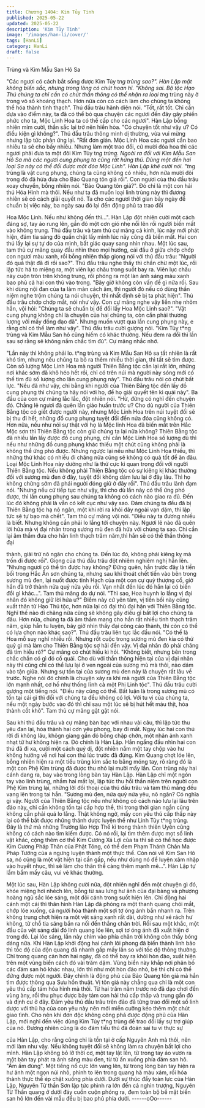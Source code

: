 ```yaml
---
title: Chương 1404: Kim Tủy Tinh
published: 2025-05-22
updated: 2025-05-22
description: 'Kim Tủy Tinh'
image: '/images/han-li/cover/'
tags: [HanLi]
category: HanLi
draft: false
---
```


Trùng và Kim Mẫu San Hô Sa

"Các ngươi có cách bắt sống được Kim Tủy t*ng trùng sao?". Hàn
Lập mặt không biến sắc, nhưng trong lòng có chút hoan hỉ.
"Không sai. Bộ tộc Hạo Thú chúng ta chỉ cần có chút thần thông
có thể nhận ra loại t*ng trùng này ở trong vô số khoáng thạch.
Hơn nữa còn có cách làm cho chúng ta không thể hóa thành tinh
thạch". Thú đầu trâu hãnh diện nói.
"Tốt, rất tốt. Chỉ cần dựa vào điểm này, ta đã có thể bỏ qua
chuyện các ngươi đến đây gây phiền phức cho ta, Mộc Linh Hoa
ta có thể cấp cho các ngươi". Hàn Lập bỗng nhiên mỉm cười, thần
sắc lại trở nên hiền hòa.
"Có chuyện tốt như vậy ư? Có điều kiện gì không?". Thú đầu trâu
thông minh dị thường, vừa vui mừng nhưng lập tức phản ứng lại.
"Rất đơn giản. Mộc Linh Hoa các ngươi cần bao nhiêu ta sẽ cho
bấy nhiêu. Nhưng làm một trao đổi, cứ mười đóa hoa thì các
ngươi phải đưa ta một đôi Kim Tủy t*ng trùng. Ngoài ra đối với
Kim Mẫu San Hô Sa mà các ngươi cung phụng ta cũng rất hứng
thú. Dùng một đến hai loại Sa này có thể đổi được một đóa Mộc
Linh". Hàn Lập khẽ cười nói.
"t*ng trùng là vật cung phụng, chúng ta cũng không có nhiều, hơn
nữa mười đôi trong đó đã hứa đưa cho Bảo Quang tôn giả rồi".
Con ngươi của thú đầu trâu xoay chuyển, bỗng nhiên nói.
"Bảo Quang tôn giả?". Đó chỉ là một con hải thú Hóa Hình mà
thôi. Nếu như ta đã muốn loại linh trùng này thì đương nhiên sẽ
có cách giải quyết nó. Ta cho các ngươi thời gian bảy ngày để
chuẩn bị việc này, ba ngày sau đó lại đến động phủ ta trao đổi

Hoa Mộc Linh. Nếu như không đến thì...". Hàn Lập đột nhiên cười
một cách đáng sợ, tay áo rung lên, gần đó một cơn gió nhẹ nổi
lên rồi người biến mất vào không trung.
Thú đầu trâu và tam thủ cự mãng cả kinh, lúc này mới phát hiện,
đám tia sáng đỏ quấn chặt lấy mình lúc nãy cũng đã biến mất.
Hai con thú lấy lại sự tự do của mình, bất giác quay sang nhìn
nhau.
Một lúc sau, tam thủ cự mãng quay đầu nhìn theo mọi hướng, cái
đầu ở giữa chớp chớp con ngươi màu xanh, rồi bỗng nhiên thấp
giọng nói với thú đầu trâu:
"Người đó quả thật đã đi rồi sao?".
Thú đầu trâu nghe thấy thì chần chừ một lúc, rồi lập tức há to
miệng ra, một viên lục châu trong suốt bay ra.
Viên lục châu này cuộn tròn trên không trung, rồi phóng ra một làn
ánh sáng màu xanh bao phủ cả hai con thú vào trong.
"Bây giờ không còn vấn đề gì nữa rồi. Sau khi dùng nội đan của
ta làm màn cách âm, thì người đó nếu có dùng thần niệm nghe
trộm chúng ta nói chuyện, thì nhất định sẽ bị ta phát hiện". Thú
đầu trâu chớp chớp mắt, nói như vậy.
Con cự mãng nghe vậy liền nhẹ nhõm hẳn, vội hỏi:
"Chúng ta sẽ chuẩn bị để đổi lấy Hoa Mộc Linh sao?".
"Vật cung phụng không chỉ là chuyện của hai chúng ta, còn cần
phải thương lượng với mấy đồng đạo đã".
Nhưng muốn vượt qua lần cung phụng này, e rằng chỉ có thể làm
như vậy". Thú đầu trâu cười gượng nói.
"Kim Tủy t*ng trùng và Kim Mẫu San hô cũng hiếm có khác
thường. Nếu đem ra đổi thì lần sau sợ rằng sẽ không nắm chắc
tìm đủ". Cự mãng nhắc nhở.

"Lần này thì không phải lo. t*ng trùng và Kim Mẫu San Hô sa tất
nhiên là rất khó tìm, nhưng nếu chúng ta bỏ ra thêm nhiều thời
gian, thì tất sẽ tìm được. Còn số lượng Mộc Linh Hoa mà người
Thiên Bằng tộc cần lại rất lớn, những nơi khác sớm đã khô héo
hết rồi, chỉ có trên núi mà người này sóng mới có thể tìm đủ số
lượng cho lần cung phụng này". Thú đầu trâu nói có chút bất lực.
"Nếu đã như vậy, chi bằng khi người của Thiên Bằng tộc đến lấy
đồ cung phụng thì chúng ta hãy nói với họ, để họ giải quyết tên kì
quái này". Ba đầu của con cự mãng lắc lắc, đột nhiên nói.
"Hừ, đừng có nghĩ đến chuyện đó. Chẳng lẽ ngươi đã quên lần
giáo huấn trước ư? Cho dù người của Thiên Bằng tộc có giết
được người này, nhưng Mộc Linh Hoa trên núi tuyệt đối sẽ bị thu
đi hết, những đồ cung phụng tuyệt đối đến nửa đóa cũng không
có. Hơn nữa, nếu như nói sự thật với họ là Mộc linh Hoa đã biến
mất trên Hắc Mộc sơn thì Thiên Bằng tộc còn giữ chúng ta lại nữa
không? Thiên Bằng tộc đã nhiều lần lấy được đồ cung phụng, chỉ
cần Mộc Linh Hoa số lượng đủ thì nếu như những đồ cung phụng
khác thiếu một chút cũng không phải là không thể ứng phó được.
Nhưng ngược lại nếu như Mộc Linh Hoa thiếu, thì những thứ khác
có nhiều đi chăng nữa cũng sẽ không có quả tốt để ăn đâu. Loại
Mộc Linh Hoa này dường như là thứ cực kì quan trọng đối với
người Thiên Bằng tộc. Nếu không phải Thiên Bằng tộc có sự
kiêng kị khác thường đối với sương mù đen ở đây, tuyệt đối không
dám lưu lại ở đây lâu. Thì họ không chừng sớm đã phái người
đóng giữ ở đây rồi". Thú đầu trâu lãnh đạm nói.
"Nhưng nếu cứ tiếp tục như vậy, thì cho dù lần này có thể ứng
phó được, thì lần cung phụng sau chúng ta không có cách nào
giao ra đủ. Đến lúc đó không phải là vẫn có kết cục như vậy sao.
Đám chúng ta đều đã bị Thiên Bằng tộc hạ nô ngân, một khi rời ra
khỏi đây ngoài vạn dặm, thì lập tức sẽ tự bạo mà chết". Tam thủ
cự mãng vội nói.
"Điều này ta đương nhiều là biết. Nhưng không cần phải lo lắng
tới chuyện này. Ngươi lẽ nào đã quên lời hứa mà vị đại nhân trong
sương mù đen đã hứa với chúng ta sao. Chỉ cần lại âm thầm đưa
cho hắn linh thạch trăm năm,thì hắn sẽ có thể thần thông đại

thành, giải trừ nô ngân cho chúng ta. Đến lúc đó, không phải
kiêng kỵ mà trốn đi được rồi". Giọng của thú đầu trâu đột nhiêm
nghiêm nghị hẳn lên.
"Nhưng ngươi có thể tin được hay không? Đừng quên, hắn trước
đây là tiền bối trong Hắc Ẩn sơn chúng ta, nhưng sau khi thoát
chết tiến vào bên trong sương mù đen, lại nuốt được tinh Hạch
của một con cự quỷ thượng cổ, giờ hắn đã trở thành nửa quỷ nửa
yêu rồi. Vạn nhất đến lúc đó hắn lại có biến đổi gì khác...". Tam
thủ mãng do dự nói.
"Thì sao, Hoa huynh lo lắng vị đại nhân đó không giữ lời hứa ư?"
Điểm này cứ yên tâm, vị tiền bối này cũng xuất thân từ Hạo Thú
tộc, hơn nữa lại có đại thù đại hận với Thiên Bằng tộc. Nghĩ thế
nào đi chăng nữa cũng sẽ không gây điều gì bất lợi cho chúng ta
đâu. Hơn nữa, chúng ta đã âm thầm mang cho hắn rất nhiều tinh
thạch trăm năm, giúp hắn tu luyện, bây giờ nhìn thấy đại công cáo
thành, thì còn có thể có lựa chọn nào khác sao?".
Thú đầu trâu liên tục lắc đầu nói.
"Có thể là Hoa mỗ suy nghĩ nhiều rồi. Nhưng rốt cuộc trong
sương mù đen kia có thứ quỷ gì mà làm cho Thiên Bằng tộc sợ
hãi đến vậy. Vị đại nhân đó phải chăng đã tìm hiểu rõ?" Cự mãng
có chút hiếu kì hỏi.
"Không biết, nhưng bên trong chắc chắn có gì đó cổ quái. Cho dù
với thần thông hiện tại của vị đại nhân này thì cũng chỉ có thể lưu
lại ở ven ngoài của sương mù mà thôi, nào dám vào tận giữa.
Nhưng sự tồn tại của sương mù đen này là chuyện rất lâu về
trước. Nghe nói đó chính là chuyện xảy ra khi mà người của
Thiên Bằng tộc lớn mạnh nhất, cơ hồ như thống lĩnh cả một Phi
Linh tộc". Thú đầu trâu cười gượng một tiếng nói.
"Điều này cũng có thể. Bất luận là trong sương mù có tồn tại cái
gì thì đối với chúng ta đều không có lợi. Với tu vi của chúng ta,
nếu một ngày bước vào đó thì chỉ sau một lúc sẽ bị hút hết máu
thịt, hóa thành cốt khô". Tam thủ cự mãng gật gật nói.

Sau khi thú đầu trâu và cự mãng bàn bạc với nhau vài câu, thì lập
tức thu yêu đan lại, hóa thành hai cơn yêu phong, bay đi mất.
Ngay lúc hai con thú rời đi không lâu, khôgn giang gần đó bỗng
chập chờn, một nhân ảnh xanh nhạt từ hư không hiện ra.
Đó chính là Hàn Lập.
Hắn ngẩng đầu nhìn hai con thú đã đi xa, cười một cách quỷ dị,
đột nhiên nắm một tay chộp vào hư không hướng về nơi hai con
thú lúc trước đã đứng.
Kim Quang chợt lóe lên, bỗng nhiên hiện ra một tiểu trùng kim sắc
to bằng móng tay, rõ ràng đó là một con Phệ Kim trùng đã được
thu nhỏ lại mười mấy lần.
Con trùng này hai cánh dang ra, bay vào trong lòng bàn tay Hàn
Lập.
Hàn Lập chỉ một ngón tay vào linh trùng, nhắm hai mắt lại, lập tức
thu hồi thần niệm trên người con Phệ Kim trùng lại, những lời đối
thoại của thú đầu trâu và tam thủ mãng đều vang lên trong tai
hắn.
"Sương mù đen, nửa quỷ nửa yêu, nô ngân? Có nghĩa gì vậy.
Người của Thiên Bằng tộc nếu như không có cách nào lưu lại lâu
trên đảo này, chỉ cần không tồn tại cấp hợp thể, thì trong thời gian
ngắn cũng không cần phải quá lo lắng. Thật không ngờ, mấy con
yêu thú cấp thấp này lại có thể bắt được những thánh dược luyện
thể như Linh Tủy t*ng trùng. Đây là thứ mà những Trưởng lão
Hợp Thể kì trong thành thiên Uyên cũng không có cách nào tìm
kiếm được. Có nó rồi, lại tìm thêm được mọt số linh vật khác,
cộng thêm cơ thể Kim Cương Xá Lợi của ta thì sẽ có thể học
được Kim Cương Pháp Thân của Phật Tông, có thể đem Phạm
Thánh Chân Ma Pháp Tướng của a ngưng luyện thành một thực
thể. Còn nói về Kim San Hô sa, nó cũng là một vật hiện tại cần
gấp, nếu như dùng nó để luyện xâm nhập vào huyết nhục, thì sẽ
làm cho thân thể càng thêm mạnh mẽ...". Hàn Lập tự lẩm bẩm
mấy câu, vui vẻ khác thường.

Một lúc sau, Hàn Lập không cười nữa, đột nhiên nghĩ đến một
chuyện gì đó, khóe miệng hơi nhéch lên, bỗng từ sau lưng hư ảnh
của đại bàng và phượng hoàng ngũ sắc lóe sáng, một đôi cánh
trong suốt hiện lên.
Chỉ động hai cánh một cái thì thân hình Hàn Lập đã phóng ra một
thanh quang chói mắt, chớp lóe xuống, cả người hóa thành một
sợi tơ óng ánh bắn nhanh ra.
Trên không trung chợt hiện ra một vệt sáng xanh rất dài, dường
như xé rách hư không, từ chỗ tia sáng bắn ra nối đến thẳng chân
trời.
Rồi sau một khắc, một đầu của vệt sáng dài đó linh quang lóe lên,
sợi tơ óng ánh đã xuất hiện ở trong đó. Lại lóe sáng, lần này chìm
vào phía chân trời không còn thấy bóng dáng nữa.
Khi Hàn Lập khởi động hai cánh lôi phong đã biến thành linh bảo
thì tốc độ của độn quang đã nhanh gấp mấy lần so với tốc độ
thông thường. Chỉ trong quang cản hơn hai ngày, đã có thể bay ra
khỏi hòn đảo, xuất hiện trên một vùng biển cách đó vài trăm dặm.
Vùng biển này khắp nơi phân bố các đám san hô khác nhau, lớn
thì như một hòn đảo nhỏ, bé thì chỉ có thể đứng được một người.
Đây chính là động phủ của Bảo Quang tôn giả mà hắn tìm được
thông qua Sưu hồn thuật.
Vị tôn giả này chẳng qua chỉ là một con yêu thú cấp tám hóa hình
mà thôi. Từ hai trăm năm trước nó đã dạo chơi đến vùng àny, rồi
thu phục được bảy tám con hải thú cấp thấp và trung gần đó và
định cư ở đây.
Đám yêu thú đầu trâu trên đảo đã từng trao đổi một số linh dược
với thủ hạ của con yêu này nên mới miễn cưỡng kéo thêm một
chút giao tình. Cho nên khi đơn độc không công phá được động
phủ của Hàn Lập, mới nghĩ đến việc dùng Kim Tủy t*ng trùng để
trao đổi lấy sự trợ giúp của nó.
Đương nhiên cũng là do đám tiểu thú đã đoán sai tu vi thực sự

của Hàn Lập, cho rằng cũng chỉ là tồn tại ở cấp Nguyên Anh mà
thôi, nên mới làm như vậy. Nếu không tuyệt đối sẽ không làm ra
chuyện bất lợi cho mình.
Hàn Lập không bỏ lỡ thời cơ, một tay lật lên, từ trong tay áo vươn
ra một bàn tay phát ra ánh sáng màu đen, từ từ ấn xuống phía
đám san hô.
"Ầm ầm đùng". Một tiếng nổ cực lớn vang lên, từ trong lòng bàn
tay hiện ra hư ảnh một ngọn núi nhỏ, phình to lên trong quang hà
màu xám, rồi hóa thành thực thể ép chặt xuống phía dưới.
Dưới sự thúc đẩy toàn lực của Hàn Lập, Nguyên Từ thần Sơn lập
tức phình ra lớn đến cả nghìn trượng, Nguyên Từ Thần quang ở
dưới đáy cuồn cuộn phóng ra, đem toàn bộ bề mặt biển san hô
lớn đến vài mẫu đều bị bao phủ phía dưới.
------oOo------

